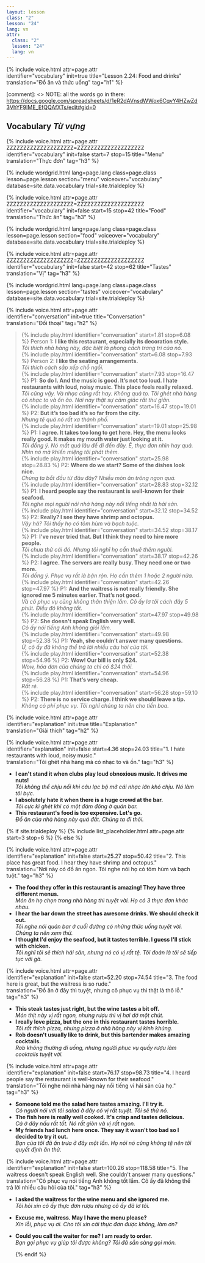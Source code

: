 ```yaml
---
layout: lesson
class: "2"
lesson: "24"
lang: vn
attr:
  class: "2"
  lesson: "24"
  lang: vn
---
```

{%  include voice.html attr=page.attr  
	identifier="vocabulary"  init=true
	title="Lesson 2.24: Food and drinks"        
	translation="Đồ ăn và thức uống"
    tag="h1" %}

[comment]: <> NOTE: all the words go in there: https://docs.google.com/spreadsheets/d/1eR2dAVnsdWWox6CqvY4HZwZd3VhYF9IME_EfQQAfXTs/edit#gid=0

## Vocabulary   *Từ vựng*

{%  include voice.html attr=page.attr    ZZZZZZZZZZZZZZZZZZZZ=ZZZZZZZZZZZZZZZZZZZZ
	identifier="vocabulary"  init=false start=7 stop=15
	title="Menu"        
	translation="Thực đơn"
    tag="h3" %}

{% include wordgrid.html lang=page.lang
		class=page.class 
		lesson=page.lesson 
		section="menu"
		voiceover="vocabulary"
		database=site.data.vocabulary 
		trial=site.trialdeploy %}    

{%  include voice.html attr=page.attr    ZZZZZZZZZZZZZZZZZZZZ=ZZZZZZZZZZZZZZZZZZZZ
	identifier="vocabulary"  init=false start=15 stop=42
	title="Food"        
	translation="Thức ăn"
    tag="h3" %}


{% include wordgrid.html lang=page.lang
		class=page.class 
		lesson=page.lesson 
		section="food"
		voiceover="vocabulary"
		database=site.data.vocabulary 
		trial=site.trialdeploy %}    

{%  include voice.html attr=page.attr    ZZZZZZZZZZZZZZZZZZZZ=ZZZZZZZZZZZZZZZZZZZZ
	identifier="vocabulary"  init=false start=42 stop=62
	title="Tastes"        
	translation="Vị"
    tag="h3" %}

{% include wordgrid.html lang=page.lang
		class=page.class 
		lesson=page.lesson 
		section="tastes"
		voiceover="vocabulary"
		database=site.data.vocabulary 
		trial=site.trialdeploy %}     

{%  include voice.html attr=page.attr  
	identifier="conversation"  init=true
	title="Conversation"        
	translation="Đối thoại"
    tag="h2" %}

> {% include play.html identifier="conversation" start=1.81 stop=6.08 %} Person 1: **I like this restaurant, especially its decoration style.**  
*Tôi thích nhà hàng này, đặc biệt là phong cách trang trí của nó.*    
> {% include play.html identifier="conversation" start=6.08 stop=7.93 %} Person 2: **I like the seating arrangements.**  
*Tôi thích cách sắp xếp chỗ ngồi.*   
> {% include play.html identifier="conversation" start=7.93 stop=16.47 %} P1: **So do I. And the music is good. It’s not too loud. I hate restaurants with loud, noisy music. This place feels really relaxed.**  
*Tôi cũng vậy. Và nhạc cũng rất hay. Không quá to. Tôi ghét nhà hàng có nhạc to và ồn ào. Nơi này thật sự cảm giác rất thư giãn.*     
> {% include play.html identifier="conversation" start=16.47 stop=19.01 %} P2: **But it’s too bad it’s so far from the city.**  
*Nhưng tệ quá nó rất xa thành phố.*    
> {% include play.html identifier="conversation" start=19.01 stop=25.98 %} P1: **I agree. It takes too long to get here. Hey, the menu looks really good. It makes my mouth water just looking at it.**  
*Tôi đồng ý. Nó mất quá lâu để đi đến đây. Ê, thực đơn nhìn hay quá. Nhìn nó mà khiến miệng tôi phát thèm.*     
> {% include play.html identifier="conversation" start=25.98 stop=28.83 %} P2: **Where do we start? Some of the dishes look nice.**  
*Chúng ta bắt đầu từ đâu đây? Nhiều món ăn trông ngon quá.*      
> {% include play.html identifier="conversation" start=28.83 stop=32.12 %} P1: **I heard people say the restaurant is well-known for their seafood.**  
*Tôi nghe mọi người nói nhà hàng này nổi tiếng nhất là hải sản.*    
> {% include play.html identifier="conversation" start=32.12 stop=34.52 %} P2: **Really? I see they have shrimp and octopus.**   
*Vậy hả? Tôi thấy họ có tôm hùm và bạch tuộc.*    
> {% include play.html identifier="conversation" start=34.52 stop=38.17 %} P1: **I’ve never tried that. But I think they need to hire more people.**  
*Tôi chưa thử cái đó. Nhưng tôi nghĩ họ cần thuê thêm người.*    
> {% include play.html identifier="conversation" start=38.17 stop=42.26 %} P2: **I agree. The servers are really busy. They need one or two more.**   
*Tôi đồng ý. Phục vụ rất là bận rộn. Họ cần thêm 1 hoặc 2 người nữa.*      
> {% include play.html identifier="conversation" start=42.26 stop=47.97 %} P1: **And the waitress is not really friendly. She ignored me 5 minutes earlier. That’s not good.**  
*Và cô phục vụ cũng không thân thiện lắm. Cô ấy lơ tôi cách đây 5 phút. Điều đó không tốt.*       
> {% include play.html identifier="conversation" start=47.97 stop=49.98 %} P2: **She doesn't speak English very well.**    
*Cô ấy nói tiếng Anh không giỏi lắm.*      
> {% include play.html identifier="conversation" start=49.98 stop=52.38 %} P1: **Yeah, she couldn’t answer many questions.**  
*Ừ, cô ấy đã không thể trả lời nhiều câu hỏi của tôi.*     
> {% include play.html identifier="conversation" start=52.38 stop=54.96 %} P2: **Wow! Our bill is only $24.**  
*Wow, hóa đơn của chúng ta chỉ có $24 thôi.*     
> {% include play.html identifier="conversation" start=54.96 stop=56.28 %} P1: **That’s very cheap.**  
*Rất rẻ.*       
> {% include play.html identifier="conversation" start=56.28 stop=59.10 %} P2: **There is no service charge. I think we should leave a tip.**  
*Không có phí phục vụ. Tôi nghĩ chúng ta nên cho tiền boa.*      
 
{%  include voice.html attr=page.attr  
	identifier="explanation"  init=true
	title="Explanation"        
	translation="Giải thích"
    tag="h2" %}

{%  include voice.html attr=page.attr  
	identifier="explanation"  init=false start=4.36 stop=24.03
	title="1. I hate restaurants with loud, noisy music."        
	translation="Tôi ghét nhà hàng mà có nhạc to và ồn."
    tag="h3" %}

- **I can't stand it when clubs play loud obnoxious music. It drives me nuts!**   
*Tôi không thể chịu nổi khi câu lạc bộ mở cái nhạc lớn khó chịu. Nó làm tôi bực.*   
- **I absolutely hate it when there is a huge crowd at the bar.**   
*Tôi cực kì ghét khi có một đám đông ở quán bar.*    
- **This restaurant's food is too expensive. Let's go.**   
*Đồ ăn của nhà hàng này quá đắt. Chúng ta đi thôi.*   


{% if site.trialdeploy %}
  {% include list_placeholder.html  attr=page.attr     start=3 stop=6 %}
  {% else %}

{%  include voice.html attr=page.attr  
	identifier="explanation"  init=false start=25.27 stop=50.42
	title="2. This place has great food. I hear they have shrimp and octopus."        
	translation="Nơi này có đồ ăn ngon. Tôi nghe nói họ có tôm hùm và bạch tuột."
    tag="h3" %}

- **The food they offer in this restaurant is amazing! They have three different menus.**   
*Món ăn họ chọn trong nhà hàng thì tuyệt vời. Họ có 3 thực đơn khác nhau.*    
- **I hear the bar down the street has awesome drinks. We should check it out.**   
*Tôi nghe nói quán bar ở cuối đường có những thức uống tuyệt vời. Chúng ta nên xem thử.*    
- **I thought I'd enjoy the seafood, but it tastes terrible. I guess I'll stick with chicken.**   
*Tôi nghĩ tôi sẽ thích hải sản, nhưng nó có vị rất tệ. Tôi đoán là tôi sẽ tiếp tục với gà.*    

{%  include voice.html attr=page.attr  
	identifier="explanation"  init=false start=52.20 stop=74.54
	title="3. The food here is great, but the waitress is so rude."        
	translation="Đồ ăn ở đây thì tuyệt, nhưng cô phục vụ thì thật là thô lỗ."
    tag="h3" %}

- **This steak tastes just right, but the wine tastes a bit off.**   
*Món thịt này vị rất ngon, nhưng rượu thì vị hơi dở một chút.*    
- **I really love pizza, but the one in this restaurant tastes horrible.**   
*Tôi rất thích pizza, nhưng pizza ở nhà hàng này vị kinh khủng.*    
- **Rob doesn't usually like to drink, but this bartender makes amazing cocktails.**   
*Rob không thường đi uống, nhưng người phục vụ quầy rượu làm cooktails tuyệt vời.*    

{%  include voice.html attr=page.attr  
	identifier="explanation"  init=false start=76.17 stop=98.73
	title="4. I heard people say the restaurant is well-known for their seafood."        
	translation="Tôi nghe nói nhà hàng này nổi tiếng vì hải sản của họ."
    tag="h3" %}

- **Someone told me the salad here tastes amazing. I'll try it.**   
*Có người nói với tôi salad ở đây có vị rất tuyệt. Tôi sẽ thử nó.*   
- **The fish here is really well cooked. It's crisp and tastes delicious.**   
*Cá ở đây nấu rất tốt. Nó rất giòn và vị rất ngon.*    
- **My friends had lunch here once. They say it wasn't too bad so I decided to try it out.**   
*Bạn của tôi đã ăn trưa ở đây một lần. Họ nói nó cũng không tệ nên tôi quyết định ăn thử.*   

{%  include voice.html attr=page.attr  
	identifier="explanation"  init=false start=100.26 stop=118.58
	title="5. The waitress doesn't speak English well. She couldn't answer many questions."        
	translation="Cô phục vụ nói tiếng Anh không tốt lắm. Cô ấy đã không thể trả lời nhiều câu hỏi của tôi."
    tag="h3" %}

- **I asked the waitress for the wine menu and she ignored me.**   
*Tôi hỏi xin cô ấy thực đơn rượu nhưng cô ấy đã lơ tôi.*   
- **Excuse me, waitress. May I have the menu please?**   
*Xin lỗi, phục vụ ơi. Cho tôi xin cái thực đơn được không, làm ơn?*    
- **Could you call the waiter for me? I am ready to order.**   
*Bạn gọi phục vụ giúp tôi được không? Tôi đã sẵn sàng gọi món.*    

  {% endif %}
